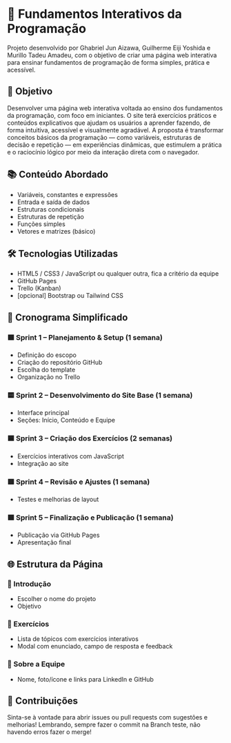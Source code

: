 
# 🧠 Fundamentos Interativos da Programação

Projeto desenvolvido por Ghabriel Jun Aizawa, Guilherme Eiji Yoshida e Murillo Tadeu Amadeu, com o objetivo de criar uma página web interativa para ensinar fundamentos de programação de forma simples, prática e acessível.

## 🚀 Objetivo

Desenvolver uma página web interativa voltada ao ensino dos fundamentos da programação, com foco em iniciantes. O site terá exercícios práticos e conteúdos explicativos que ajudam os usuários a aprender fazendo, de forma intuitiva, acessível e visualmente agradável. A proposta é transformar conceitos básicos da programação — como variáveis, estruturas de decisão e repetição — em experiências dinâmicas, que estimulem a prática e o raciocínio lógico por meio da interação direta com o navegador.

## 📚 Conteúdo Abordado

- Variáveis, constantes e expressões
- Entrada e saída de dados
- Estruturas condicionais
- Estruturas de repetição
- Funções simples
- Vetores e matrizes (básico)

## 🛠️ Tecnologias Utilizadas

- HTML5 / CSS3 / JavaScript ou qualquer outra, fica a critério da equipe
- GitHub Pages
- Trello (Kanban)
- [opcional] Bootstrap ou Tailwind CSS

## 📅 Cronograma Simplificado

### 🟩 Sprint 1 – Planejamento & Setup (1 semana)
- Definição do escopo
- Criação do repositório GitHub
- Escolha do template
- Organização no Trello

### 🟨 Sprint 2 – Desenvolvimento do Site Base (1 semana)
- Interface principal 
- Seções: Início, Conteúdo e Equipe

### 🟦 Sprint 3 – Criação dos Exercícios (2 semanas)
- Exercícios interativos com JavaScript
- Integração ao site

### 🟥 Sprint 4 – Revisão e Ajustes (1 semana)
- Testes e melhorias de layout

### 🟪 Sprint 5 – Finalização e Publicação (1 semana)
- Publicação via GitHub Pages
- Apresentação final

## 🌐 Estrutura da Página

### 🔹 Introdução
- Escolher o nome do projeto
- Objetivo


### 🔸 Exercícios
- Lista de tópicos com exercícios interativos
- Modal com enunciado, campo de resposta e feedback

### 🔹 Sobre a Equipe
- Nome, foto/ícone e links para LinkedIn e GitHub

## 🤝 Contribuições

Sinta-se à vontade para abrir issues ou pull requests com sugestões e melhorias!
Lembrando, sempre fazer o commit na Branch teste, não havendo erros fazer o merge!


